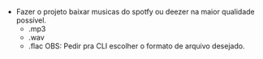 - Fazer o projeto baixar musicas do spotfy ou deezer na maior qualidade possível.
  - .mp3
  - .wav
  - .flac
OBS: Pedir pra CLI escolher o formato de arquivo desejado.

<!--
CRIAR E CONFIGURAR AMBIENTE VIRTUAL PRA NÃO INSTALAR NADA GLOBALMENTE
- python -m venv venv
- source venv/Scripts/activate
- python -m pip install yt-dlp 
-->